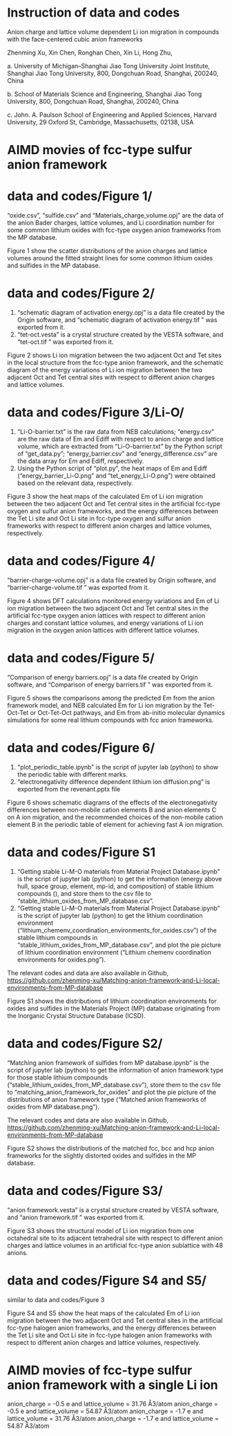 # Instruction of data and codes


Anion charge and lattice volume dependent Li ion migration in compounds with the face-centered cubic anion frameworks


Zhenming Xu, Xin Chen, Ronghan Chen, Xin Li, Hong Zhu, 

a.	University of Michigan–Shanghai Jiao Tong University Joint Institute, Shanghai Jiao Tong University, 800, Dongchuan Road, Shanghai, 200240, China

b.	School of Materials Science and Engineering, Shanghai Jiao Tong University, 800, Dongchuan Road, Shanghai, 200240, China

c.	John. A. Paulson School of Engineering and Applied Sciences, Harvard University, 29 Oxford St, Cambridge, Massachusetts, 02138, USA
 
 
 
# AIMD movies of fcc-type sulfur anion framework 
 
 
 
# data and codes/Figure 1/

“oxide.csv”, “sulfide.csv” and “Materials_charge_volume.opj” are the data of the anion Bader charges, lattice volumes, and Li coordination number for some common lithium oxides with fcc-type oxygen anion frameworks from the MP database. 

Figure 1 show the scatter distributions of the anion charges and lattice volumes around the fitted straight lines for some common lithium oxides and sulfides in the MP database.



# data and codes/Figure 2/

1.	“schematic diagram of activation energy.opj” is a data file created by the Origin software, and “schematic diagram of activation energy.tif ” was exported from it. 
2.	“tet-oct.vesta” is a crystal structure created by the VESTA software, and “tet-oct.tif ” was exported from it. 

Figure 2 shows Li ion migration between the two adjacent Oct and Tet sites in the local structure from the fcc-type anion framework, and the schematic diagram of the energy variations of Li ion migration between the two adjacent Oct and Tet central sites with respect to different anion charges and lattice volumes. 



# data and codes/Figure 3/Li-O/

1.	“Li-O-barrier.txt” is the raw data from NEB calculations; “energy.csv” are the raw data of Em and Ediff with respect to anion charge and lattice volume, which are extracted from “Li-O-barrier.txt” by the Python script of “get_data.py”; “energy_barrier.csv” and “energy_difference.csv” are the data array for Em and Ediff, respectively. 
2.	Using the Python script of “plot.py”, the heat maps of Em and Ediff (“energy_barrier_Li-O.png” and “tet_energy_Li-O.png”) were obtained based on the relevant data, respectively.

Figure 3 show the heat maps of the calculated Em of Li ion migration between the two adjacent Oct and Tet central sites in the artificial fcc-type oxygen and sulfur anion frameworks, and the energy differences between the Tet Li site and Oct Li site in fcc-type oxygen and sulfur anion frameworks with respect to different anion charges and lattice volumes, respectively.



# data and codes/Figure 4/

“barrier-charge-volume.opj” is a data file created by Origin software, and “barrier-charge-volume.tif ” was exported from it. 

Figure 4 shows DFT calculations monitored energy variations and Em of Li ion migration between the two adjacent Oct and Tet central sites in the artificial fcc-type oxygen anion lattices with respect to different anion charges and constant lattice volumes, and energy variations of Li ion migration in the oxygen anion lattices with different lattice volumes.



# data and codes/Figure 5/

“Comparison of energy barriers.opj” is a data file created by Origin software, and “Comparison of energy barriers.tif ” was exported from it. 

Figure 5 shows the comparisons among the predicted Em from the anion framework model, and NEB calculated Em for Li ion migration by the Tet-Oct-Tet or Oct-Tet-Oct pathways, and Em from ab-initio molecular dynamics simulations for some real lithium compounds with fcc anion frameworks.



# data and codes/Figure 6/

1.	“plot_periodic_table.ipynb” is the script of jupyter lab (python) to show the periodic table with different marks. 
2.	“electronegativity difference dependent lithium ion diffusion.png” is exported from the revenant.pptx file 

Figure 6 shows schematic diagrams of the effects of the electronegativity differences between non-mobile cation elements B and anion elements C on A ion migration, and the recommended choices of the non-mobile cation element B in the periodic table of element for achieving fast A ion migration.



# data and codes/Figure S1

1.	“Getting stable Li-M-O materials from Material Project Database.ipynb” is the script of jupyter lab (python) to get the information (energy above hull, space group, element, mp-id, and composition) of stable lithium compounds (), and store them to the csv file to “stable_lithium_oxides_from_MP_database.csv”.
2.	“Getting stable Li-M-O materials from Material Project Database.ipynb” is the script of jupyter lab (python) to get the lithium coordination environment (“lithium_chemenv_coordination_environments_for_oxides.csv”) of the stable lithium compounds in “stable_lithium_oxides_from_MP_database.csv”, and plot the pie picture of lithium coordination environment (“Lithium chemenv coordination environments for oxides.png”). 

The relevant codes and data are also available in Github, https://github.com/zhenming-xu/Matching-anion-framework-and-Li-local-environments-from-MP-database

Figure S1 shows the distributions of lithium coordination environments for oxides and sulfides in the Materials Project (MP) database originating from the Inorganic Crystal Structure Database (ICSD). 



# data and codes/Figure S2/

“Matching anion framework of sulfides from MP database.ipynb” is the script of jupyter lab (python) to get the information of anion framework type for those stable lithium compounds (“stable_lithium_oxides_from_MP_database.csv”), store them to the csv file to “matching_anion_framework_for_oxides” and plot the pie picture of the distributions of anion framework type (“Matched anion frameworks of oxides from MP database.png”).

The relevant codes and data are also available in Github, https://github.com/zhenming-xu/Matching-anion-framework-and-Li-local-environments-from-MP-database

Figure S2 shows the distributions of the matched fcc, bcc and hcp anion frameworks for the slightly distorted oxides and sulfides in the MP database.



# data and codes/Figure S3/

“anion framework.vesta” is a crystal structure created by VESTA software, and “anion framework.tif ” was exported from it. 

Figure S3 shows the structural model of Li ion migration from one octahedral site to its adjacent tetrahedral site with respect to different anion charges and lattice volumes in an artificial fcc-type anion sublattice with 48 anions.



# data and codes/Figure S4 and S5/ 
similar to data and codes/Figure 3

Figure S4 and S5 show the heat maps of the calculated Em of Li ion migration between the two adjacent Oct and Tet central sites in the artificial fcc-type halogen anion frameworks, and the energy differences between the Tet Li site and Oct Li site in fcc-type halogen anion frameworks with respect to different anion charges and lattice volumes, respectively.


# AIMD movies of fcc-type sulfur anion framework with a single Li ion

anion_charge = -0.5 e and lattice_volume = 31.76 Å3/atom
anion_charge = -0.5 e and lattice_volume = 54.87 Å3/atom
anion_charge = -1.7 e and lattice_volume = 31.76 Å3/atom
anion_charge = -1.7 e and lattice_volume = 54.87 Å3/atom

